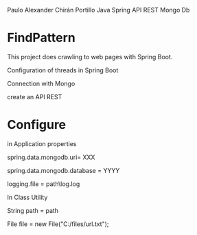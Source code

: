 Paulo Alexander Chirán Portillo
Java
Spring 
API REST
Mongo Db

# FindPattern
This project does crawling to web pages with Spring Boot. 

Configuration of threads in Spring Boot 

Connection with Mongo 

create an API REST

# Configure 
in Application properties 

spring.data.mongodb.uri= XXX

spring.data.mongodb.database = YYYY

logging.file = path\log.log

In Class Utility

String path = path 

File file = new File("C:/files/url.txt");



